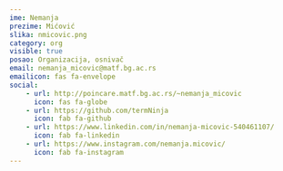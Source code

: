 ```yaml
---
ime: Nemanja
prezime: Mićović
slika: nmicovic.png
category: org
visible: true
posao: Organizacija, osnivač
email: nemanja_micovic@matf.bg.ac.rs
emailicon: fas fa-envelope
social:
    - url: http://poincare.matf.bg.ac.rs/~nemanja_micovic
      icon: fas fa-globe
    - url: https://github.com/termNinja
      icon: fab fa-github
    - url: https://www.linkedin.com/in/nemanja-micovic-540461107/
      icon: fab fa-linkedin
    - url: https://www.instagram.com/nemanja.micovic/
      icon: fab fa-instagram
---
```

